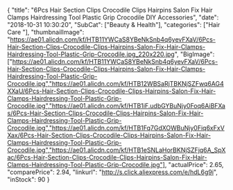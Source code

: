 {
	"title": "6Pcs Hair Section Clips Crocodile Clips Hairpins Salon Fix Hair Clamps Hairdressing Tool Plastic Grip Crocodile DIY Accessories",
	"date": "2018-10-31 10:30:20",
	"SubCat": ["Beauty & Health"],
	"categories": ["Hair Care "],
	"thumbnailImage": "https://ae01.alicdn.com/kf/HTB11YWCaS8YBeNkSnb4q6yevFXaV/6Pcs-Hair-Section-Clips-Crocodile-Clips-Hairpins-Salon-Fix-Hair-Clamps-Hairdressing-Tool-Plastic-Grip-Crocodile.jpg_220x220.jpg",
	"BigImage": ["https://ae01.alicdn.com/kf/HTB11YWCaS8YBeNkSnb4q6yevFXaV/6Pcs-Hair-Section-Clips-Crocodile-Clips-Hairpins-Salon-Fix-Hair-Clamps-Hairdressing-Tool-Plastic-Grip-Crocodile.jpg","https://ae01.alicdn.com/kf/HTB12WBSaRjTBKNjSZFwq6AG4XXaU/6Pcs-Hair-Section-Clips-Crocodile-Clips-Hairpins-Salon-Fix-Hair-Clamps-Hairdressing-Tool-Plastic-Grip-Crocodile.jpg","https://ae01.alicdn.com/kf/HTB1iF.udbGYBuNjy0Foq6AiBFXas/6Pcs-Hair-Section-Clips-Crocodile-Clips-Hairpins-Salon-Fix-Hair-Clamps-Hairdressing-Tool-Plastic-Grip-Crocodile.jpg","https://ae01.alicdn.com/kf/HTB1Fq7GdXOWBuNjy0Fiq6xFxVXax/6Pcs-Hair-Section-Clips-Crocodile-Clips-Hairpins-Salon-Fix-Hair-Clamps-Hairdressing-Tool-Plastic-Grip-Crocodile.jpg","https://ae01.alicdn.com/kf/HTB1eSNLaHorBKNjSZFjq6A_SpXac/6Pcs-Hair-Section-Clips-Crocodile-Clips-Hairpins-Salon-Fix-Hair-Clamps-Hairdressing-Tool-Plastic-Grip-Crocodile.jpg"],
	"actualPrice": 2.65,
	"comparePrice": 2.94,
	"linkurl": "http://s.click.aliexpress.com/e/hdL6g9i",
	"inStock": 90
}
